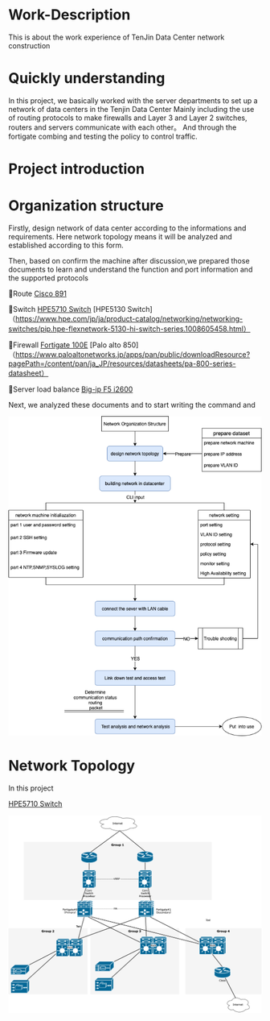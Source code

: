 # Work-Description
This is about the work experience of TenJin Data Center network construction

# Quickly understanding
In this project, we basically worked with the server departments to set up a network of data centers in the Tenjin Data Center
Mainly including the use of routing protocols to make firewalls and Layer 3 and Layer 2 switches, routers and servers communicate with each other。
And through the fortigate combing and testing the policy to control traffic.

# Project introduction

# Organization structure
Firstly, design network of data center according to the informations and requirements. Here network topology means it will be analyzed and established according to this form. 

Then, based on confirm the machine after discussion,we prepared those documents to learn and understand the function and port information and the supported protocols

🔸Route
[Cisco 891](https://www.cisco.com/c/ja_jp/support/routers/891-integrated-services-router-isr/model.html)

🔸Switch
[HPE5710 Switch](https://www.hpe.com/jp/ja/product-catalog/networking/networking-switches/pip.hpe-flexfabric-5710-switch-series.1010868971.html
)
[HPE5130 Switch]（https://www.hpe.com/jp/ja/product-catalog/networking/networking-switches/pip.hpe-flexnetwork-5130-hi-switch-series.1008605458.html）

🔸Firewall
[Fortigate 100E](https://www.fortinet.com/resources-content/fortinet/assets/data-sheets/ja_jp/file/FGT100ESeriesDS)
[Palo alto 850]（https://www.paloaltonetworks.jp/apps/pan/public/downloadResource?pagePath=/content/pan/ja_JP/resources/datasheets/pa-800-series-datasheet）

🔸Server load balance
[Big-ip F5 i2600](https://www.networld.co.jp/product/f5/pro_info/bigip/)

Next, we analyzed these documents and to start writing the command and 

![image](https://github.com/changwei7/Work-Description/blob/main/network%20organization%20structure.png)


# Network Topology
In this project

[HPE5710 Switch](https://www.hpe.com/jp/ja/product-catalog/networking/networking-switches/pip.hpe-flexfabric-5710-switch-series.1010868971.html
)

![image](https://github.com/changwei7/Work-Description/blob/main/Network%20Topology.png)
